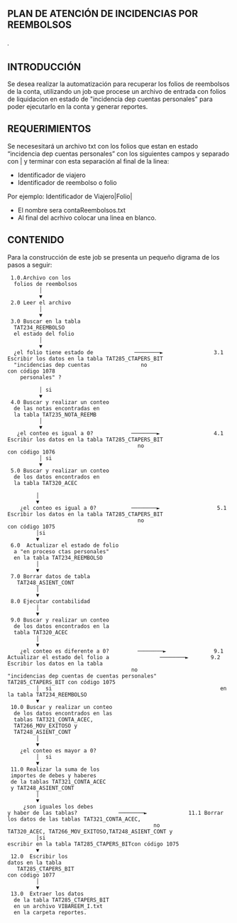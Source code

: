 ## PLAN DE ATENCIÓN DE INCIDENCIAS POR REEMBOLSOS
###### .

## INTRODUCCIÓN

Se desea realizar la automatización para recuperar los folios de reembolsos de la conta, utilizando un job que procese un archivo de entrada con folios de liquidacion en estado de "incidencia dep cuentas personales" para poder ejecutarlo en la conta y generar reportes.

## REQUERIMIENTOS

Se necesesitará un archivo txt con  los folios que estan en estado “incidencia dep cuentas personales” con los siguientes campos y separado con | y terminar con esta separación al final de la linea:

* Identificador de viajero
* Identificador de reembolso o folio


Por ejemplo: Identificador de Viajero|Folio|

* El nombre sera contaReembolsos.txt
* Al final del acrhivo colocar una linea en blanco.

## CONTENIDO

Para la construcción de este job se presenta un pequeño digrama de los pasos a seguir:


     1.0.Archivo con los 
	  folios de reembolsos
              │  
              ▼
     2.0 Leer el archivo
              │
              ▼
     3.0 Buscar en la tabla 
	  TAT234_REEMBOLSO 
	  el estado del folio
              │
              ▼
      ¿el folio tiene estado de             ────────►                3.1 Escribir los datos en la tabla TAT285_CTAPERS_BIT
      "incidencias dep cuentas                no                   	     con código 1078
        personales" ?
        
              │ si
              ▼
     4.0 Buscar y realizar un conteo 
	  de las notas encontradas en 
	  la tabla TAT235_NOTA_REEMB
              │
              ▼
       ¿el conteo es igual a 0?            ────────►                 4.1 Escribir los datos en la tabla TAT285_CTAPERS_BIT
                                             no                         con código 1076
              │ si                       
              ▼                                                            
     5.0 Buscar y realizar un conteo 
	  de los datos encontrados en 
	  la tabla TAT320_ACEC

             │
             ▼
        ¿el conteo es igual a 0?           ────────►                  5.1 Escribir los datos en la tabla TAT285_CTAPERS_BIT
                                             no                          con código 1075
             │si
             ▼
     6.0  Actualizar el estado de folio 
	  a "en proceso ctas personales"
      en la tabla TAT234_REEMBOLSO
             │
             ▼
     7.0 Borrar datos de tabla 
	   TAT248_ASIENT_CONT
             │
             ▼
     8.0 Ejecutar contabilidad
             │
             ▼
     9.0 Buscar y realizar un conteo  
	  de los datos encontrados en la 
	  tabla TAT320_ACEC
             │
             ▼
        ¿el conteo es diferente a 0?         ────────►               9.1 Actualizar el estado del folio a    		     ────────►	     9.2 Escribir los datos en la tabla	
	                                       no                     "incidencias dep cuentas de cuentas personales"                            TAT285_CTAPERS_BIT con código 1075
             │  si                                                     en la tabla TAT234_REEMBOLSO                       			     
             ▼                                                          
     10.0 Buscar y realizar un conteo 
	  de los datos encontrados en las 
	  tablas TAT321_CONTA_ACEC,
	  TAT266_MOV_EXITOSO y 
	  TAT248_ASIENT_CONT
             │
             ▼
        ¿el conteo es mayor a 0?
             │  si                       
             ▼ 
     11.0 Realizar la suma de los 
	 importes de debes y haberes 
	 de la tablas TAT321_CONTA_ACEC 
	 y TAT248_ASIENT_CONT	
             │
             ▼
         ¿son iguales los debes 
	y haber de las tablas?		       ────────►             11.1 Borrar los datos de las tablas TAT321_CONTA_ACEC, 
                                                  no                  TAT320_ACEC, TAT266_MOV_EXITOSO,TAT248_ASIENT_CONT y
             │si                                                       escribir en la tabla TAT285_CTAPERS_BITcon código 1075
             ▼
     12.0  Escribir los 
	datos en la tabla 
       TAT285_CTAPERS_BIT 
	con código 1077	
             │
             ▼
     13.0  Extraer los datos 
	  de la tabla TAT285_CTAPERS_BIT  
	  en un archivo VIBAREEM_I.txt
	  en la carpeta reportes.
